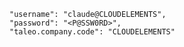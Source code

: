     "username": "claude@CLOUDELEMENTS",
    "password": "<P@SSW0RD>",
    "taleo.company.code": "CLOUDELEMENTS"